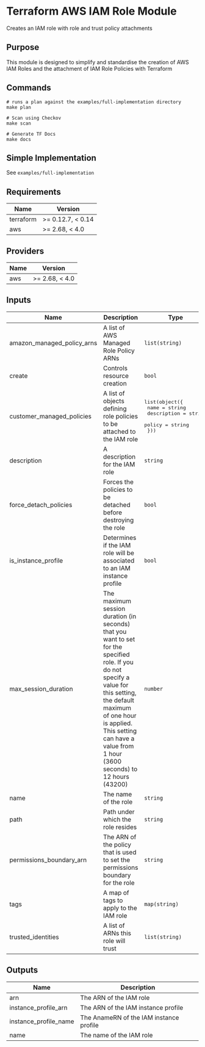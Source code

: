 # Terraform AWS IAM Role Module

Creates an IAM role with role and trust policy attachments

## Purpose

This module is designed to simplify and standardise the creation of AWS IAM Roles and the attachment of IAM Role Policies with Terraform

## Commands

```shell
# runs a plan against the examples/full-implementation directory
make plan 

# Scan using Checkov
make scan

# Generate TF Docs
make docs
```

## Simple Implementation

See `examples/full-implementation`

## Requirements

| Name | Version |
|------|---------|
| terraform | >= 0.12.7, < 0.14 |
| aws | >= 2.68, < 4.0 |

## Providers

| Name | Version |
|------|---------|
| aws | >= 2.68, < 4.0 |

## Inputs

| Name | Description | Type | Default | Required |
|------|-------------|------|---------|:--------:|
| amazon\_managed\_policy\_arns | A list of AWS Managed Role Policy ARNs | `list(string)` | `[]` | no |
| create | Controls resource creation | `bool` | `false` | no |
| customer\_managed\_policies | A list of objects defining role policies to be attached to the IAM role | <pre>list(object({<br>    name        = string<br>    description = string<br>    policy      = string<br>  }))</pre> | `[]` | no |
| description | A description for the IAM role | `string` | `""` | no |
| force\_detach\_policies | Forces the policies to be detached before destroying the role | `bool` | `false` | no |
| is\_instance\_profile | Determines if the IAM role will be associated to an IAM instance profile | `bool` | `false` | no |
| max\_session\_duration | The maximum session duration (in seconds) that you want to set for the specified role. If you do not specify a value for this setting, the default maximum of one hour is applied. This setting can have a value from 1 hour (3600 seconds) to 12 hours (43200) | `number` | `3600` | no |
| name | The name of the role | `string` | `""` | no |
| path | Path under which the role resides | `string` | `"/"` | no |
| permissions\_boundary\_arn | The ARN of the policy that is used to set the permissions boundary for the role | `string` | `""` | no |
| tags | A map of tags to apply to the IAM role | `map(string)` | `{}` | no |
| trusted\_identities | A list of ARNs this role will trust | `list(string)` | n/a | yes |

## Outputs

| Name | Description |
|------|-------------|
| arn | The ARN of the IAM role |
| instance\_profile\_arn | The ARN of the IAM instance profile |
| instance\_profile\_name | The AnameRN of the IAM instance profile |
| name | The name of the IAM role |
